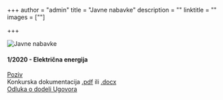 +++
author = "admin"
title = "Javne nabavke"
description = ""
linktitle = ""
images = [""]

+++

![Javne nabavke](/img/main/javne_nabavke.jpg "Javne nabavke")

####  1/2020 - Električna energija
[Poziv](/docs/jn/01/poziv_01_2020.pdf)  
Konkurska dokumentacija [.pdf](/docs/jn/01/jn_01_2020.pdf) ili [.docx](/docs/jn/01/jn_01_2020.docx)  
[Odluka o dodeli Ugovora](/docs/jn/01/odluka_o_dodeli.pdf)